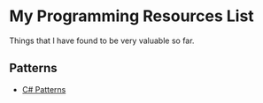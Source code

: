# My Programming Resources List

Things that I have found to be very valuable so far.

## Patterns

* [C# Patterns](https://refactoring.guru/design-patterns/csharp)
